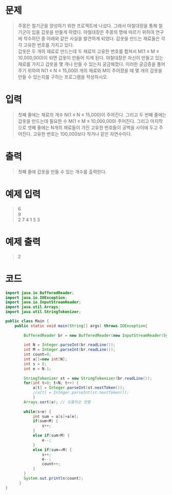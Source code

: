 # 문제
> 주몽은 철기군을 양성하기 위한 프로젝트에 나섰다. 그래서 야철대장을 통해 철기군이 입을 갑옷을 만들게 하였다. 야철대장은 주몽의 명에 따르기 위하여 연구에 착수하던 중 아래와 같은 사실을 발견하게 되었다.
갑옷을 만드는 재료들은 각각 고유한 번호를 가지고 있다. 
</br>갑옷은 두 개의 재료로 만드는데 두 재료의 고유한 번호를 합쳐서 M(1 ≤ M ≤ 10,000,000)이 되면 갑옷이 만들어 지게 된다. 야철대장은 자신이 만들고 있는 재료를 가지고 갑옷을 몇 개나 만들 수 있는지 궁금해졌다. 이러한 궁금증을 풀어 주기 위하여 N(1 ≤ N ≤ 15,000) 개의 재료와 M이 주어졌을 때 몇 개의 갑옷을 만들 수 있는지를 구하는 프로그램을 작성하시오.

# 입력
> 첫째 줄에는 재료의 개수 N(1 ≤ N ≤ 15,000)이 주어진다. 그리고 두 번째 줄에는 갑옷을 만드는데 필요한 수 M(1 ≤ M ≤ 10,000,000) 주어진다. 그리고 마지막으로 셋째 줄에는 N개의 재료들이 가진 고유한 번호들이 공백을 사이에 두고 주어진다. 고유한 번호는 100,000보다 작거나 같은 자연수이다.

# 출력
> 첫째 줄에 갑옷을 만들 수 있는 개수를 출력한다.

# 예제 입력 
>6
</br>9
</br>2 7 4 1 5 3

# 예제 출력
> 2

# 코드 
```java
import java.io.BufferedReader;
import java.io.IOException;
import java.io.InputStreamReader;
import java.util.Arrays;
import java.util.StringTokenizer;

public class Main {
    public static void main(String[] args) throws IOException{
    	
    	BufferedReader br = new BufferedReader(new InputStreamReader(System.in));
    	
    	int N = Integer.parseInt(br.readLine());
        int M = Integer.parseInt(br.readLine());
        int count=0;
        int a[]=new int[N];
        int s = 0;
        int e = N-1;
        
        StringTokenizer st = new StringTokenizer(br.readLine());
        for(int t=0; t<N; t++) {
        	a[t] = Integer.parseInt(st.nextToken());
        	//a[t] = Integer.parseInt(st.nextToken());
        	}
        Arrays.sort(a); // 오름차순 정렬
        
        while(s<e) {
        	int sum = a[s]+a[e];
        	if(sum<M) {
        		s++;
        	}
        	else if(sum>M) {
        		e--;
        	}
        	else if(sum==M) {
        		s++;
        		e--;
        		count++;
        	}
        }
     	System.out.println(count);
      }
}   	
```
